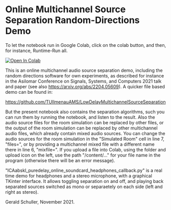 # Online Multichannel Source Separation Random-Directions Demo

To let the notebook run in Google Colab, click on the colab button, and then, for instance, Runtime-Run all.

[![Open In Colab](https://colab.research.google.com/assets/colab-badge.svg)](https://colab.research.google.com/github/TUIlmenauAMS/LowDelayMultichannelSourceSeparation_Random-Directions_Demo/blob/main/online_multichannel_source_separation_random_directions_demo.ipynb)

This is an online multichannel audio source separation demo, including the random directions software for own experiments, as described for instance in the Asilomar Conference on Signals, Systems, and Computers 2021 talk and paper (see also https://arxiv.org/abs/2204.05609). A quicker file based demo can be found in:

https://github.com/TUIlmenauAMS/LowDelayMultichannelSourceSeparation

But the present notebook also contains the separation algorithms, such you can run them by running the notebook, and listen to the result. Also the audio source files for the room simulation can be replaced by other files, or the output of the room simulation can be replaced by other multichannel audio files, which already contain mixed audio sources. You can change the audio sources for the room simulation in the "Simulated Room" cell in line 7, "files=", or by providing a multichannel mixed file with a different name there in line 6, "mixfile=". If you upload a file into Colab, using the folder and upload icon on the left, use the path "/content/..." for your file name in the program (otherwise there will be an error message).

"ICAabskl_puredelay_online_soundcard_headphones_callback.py" is a real time demo for headphones and a stereo microphone, with a graphical TKinter interface. It allows toggling separation on and off, and playing back separated sources switched as mono or separaetely on each side (left and right as stereo).

Gerald Schuller, November 2021.
